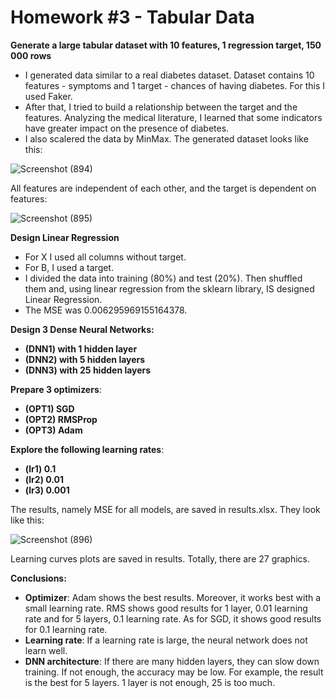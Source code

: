 # Homework #3 - Tabular Data

**Generate a large tabular dataset with 10 features, 1 regression target, 150 000 rows** 

 - I generated data similar to a real diabetes dataset. Dataset contains 10 features - symptoms and 1 target - chances of having diabetes. For this I used Faker.
 - After that, I tried to build a relationship between the target and the features. Analyzing the medical literature, I learned that some indicators have greater impact on the presence of diabetes.
 - I also scalered the data by MinMax. The generated dataset looks like this:
 
![Screenshot (894)](https://user-images.githubusercontent.com/43314418/135346562-0b3b3460-8522-4e74-a943-7d9dd03e7b88.png)

All features are independent of each other, and the target is dependent on features:

![Screenshot (895)](https://user-images.githubusercontent.com/43314418/135346996-c7b6c334-06bf-4c98-b4e0-fbd92af481a0.png)

**Design Linear Regression**

- For X I used all columns without target.
- For B, I used a target.
- I divided the data into training (80%) and test (20%). Then shuffled them and, using linear regression from the sklearn library, IS designed Linear Regression.
- The MSE was 0.006295969155164378.

**Design 3 Dense Neural Networks:**
- **(DNN1) with 1 hidden layer**
- **(DNN2) with 5 hidden layers**
- **(DNN3) with 25 hidden layers**

**Prepare 3 optimizers**:
- **(OPT1) SGD**
- **(OPT2) RMSProp**
- **(OPT3) Adam**

**Explore the following learning rates**:
- **(lr1) 0.1**
- **(lr2) 0.01**
- **(lr3) 0.001**

The results, namely MSE for all models, are saved in results.xlsx. They look like this:

![Screenshot (896)](https://user-images.githubusercontent.com/43314418/135447985-9afe644d-cd74-4d3e-aab9-a4f83190c414.png)

Learning curves plots are saved in results. Totally, there are 27 graphics.

**Conclusions:**
- **Optimizer**: Adam shows the best results. Moreover, it works best with a small learning rate. RMS shows good results for 1 layer, 0.01 learning rate and for 5 layers, 0.1 learning rate. As for SGD, it shows good results for 0.1 learning rate.
- **Learning rate**: If a learning rate is large, the neural network does not learn well. 
- **DNN architecture**: If there are many hidden layers, they can slow down training. If not enough, the accuracy may be low. For example, the result is the best for 5 layers. 1 layer is not enough, 25 is too much.


